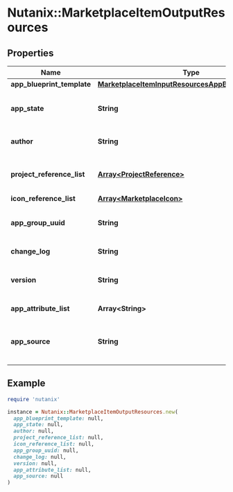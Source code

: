 # Nutanix::MarketplaceItemOutputResources

## Properties

| Name | Type | Description | Notes |
| ---- | ---- | ----------- | ----- |
| **app_blueprint_template** | [**MarketplaceItemInputResourcesAppBlueprintTemplate**](MarketplaceItemInputResourcesAppBlueprintTemplate.md) |  |  |
| **app_state** | **String** | State indicating if marketplace item is approved, pending or rejected  | [optional][default to &#39;PENDING&#39;] |
| **author** | **String** | Person or company which developed the app |  |
| **project_reference_list** | [**Array&lt;ProjectReference&gt;**](ProjectReference.md) | The projects this marketplace item has been assigned to | [optional] |
| **icon_reference_list** | [**Array&lt;MarketplaceIcon&gt;**](MarketplaceIcon.md) |  | [optional] |
| **app_group_uuid** | **String** | UUID for the group of MPIs which are versions of the same App  | [optional] |
| **change_log** | **String** | Change log for this version of the app  | [optional] |
| **version** | **String** | Indicates version of the App that this marketplace item represents  | [optional] |
| **app_attribute_list** | **Array&lt;String&gt;** | Attributes of this app. | [optional] |
| **app_source** | **String** | Indicates whether the app is Global(Marketplace item) or Local(User created)  | [optional][default to &#39;LOCAL&#39;] |

## Example

```ruby
require 'nutanix'

instance = Nutanix::MarketplaceItemOutputResources.new(
  app_blueprint_template: null,
  app_state: null,
  author: null,
  project_reference_list: null,
  icon_reference_list: null,
  app_group_uuid: null,
  change_log: null,
  version: null,
  app_attribute_list: null,
  app_source: null
)
```

